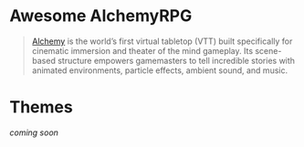 # Awesome AlchemyRPG

> [Alchemy](https://alchemyrpg.com/) is the world’s first virtual tabletop (VTT) built specifically for cinematic immersion and theater of the mind gameplay.
> Its scene-based structure empowers gamemasters to tell incredible stories with animated environments, particle effects, ambient sound, and music.

# Themes

_coming soon_
